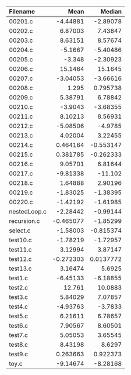 | Filename     |      Mean |      Median |
|:-------------|----------:|------------:|
| 00201.c      | -4.44881  |  -2.89078   |
| 00202.c      |  6.87003  |   7.43847   |
| 00203.c      |  8.63151  |   8.57674   |
| 00204.c      | -5.1667   |  -5.40486   |
| 00205.c      | -3.348    |  -2.30923   |
| 00206.c      | 15.1464   |  15.1645    |
| 00207.c      | -3.04053  |  -3.66616   |
| 00208.c      |  1.295    |   0.795738  |
| 00209.c      |  5.38791  |   6.78842   |
| 00210.c      | -3.9043   |  -3.68355   |
| 00211.c      |  8.10213  |   8.56931   |
| 00212.c      | -5.08506  |  -4.9785    |
| 00213.c      |  4.02004  |   3.22455   |
| 00214.c      |  0.464164 |  -0.553147  |
| 00215.c      |  0.381785 |  -0.262333  |
| 00216.c      |  9.05701  |   6.81644   |
| 00217.c      | -9.81338  | -11.102     |
| 00218.c      |  1.64888  |   2.90196   |
| 00219.c      | -1.83025  |  -1.38395   |
| 00220.c      | -1.42192  |  -1.61985   |
| nestedLoop.c | -2.28442  |  -0.99144   |
| recursion.c  | -0.465077 |  -1.85299   |
| select.c     | -1.58003  |  -0.815374  |
| test10.c     | -1.78219  |  -1.72957   |
| test11.c     |  3.12994  |   3.87147   |
| test12.c     | -0.272303 |   0.0137772 |
| test13.c     |  3.16474  |   5.6925    |
| test1.c      | -6.45133  |  -6.18855   |
| test2.c      | 12.761    |  10.0883    |
| test3.c      |  5.84029  |   7.07857   |
| test4.c      | -4.93763  |  -3.7833    |
| test5.c      |  6.21611  |   6.78657   |
| test6.c      |  7.90567  |   8.60501   |
| test7.c      |  5.05053  |   3.65545   |
| test8.c      |  8.43198  |   8.6297    |
| test9.c      |  0.263663 |   0.922373  |
| toy.c        | -9.14674  |  -8.28168   |